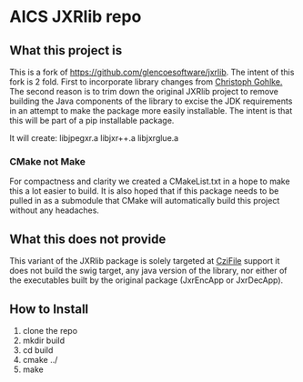 # AICS JXRlib repo

## What this project is 
This is a fork of https://github.com/glencoesoftware/jxrlib.
The intent of this fork is 2 fold. First to incorporate library
changes from [Christoph Gohlke.](https://www.lfd.uci.edu/~gohlke/code/jxrlib_CreateDecoderFromBytes.diff.html)
The second reason is to trim down the original JXRlib project to remove building 
the Java components of the library to excise the JDK requirements in an 
attempt to make the package more easily installable. The intent is that 
this will be part of a pip installable package. 

It will create: 
libjpegxr.a
libjxr++.a 
libjxrglue.a

### CMake not Make
For compactness and clarity we created a CMakeList.txt in a hope to make this 
a lot easier to build. It is also hoped that if this package needs to be pulled 
in as a submodule that CMake will automatically build this project without any 
headaches.


## What this does not provide
This variant of the JXRlib package is solely targeted 
at [CziFile](https://www.lfd.uci.edu/~gohlke/code/czifile.py.html) support
it does not build the swig target, any java version of the library, nor either 
of the executables built by the original package (JxrEncApp or JxrDecApp).

## How to Install
1) clone the repo
2) mkdir build
3) cd build
4) cmake ../
5) make 